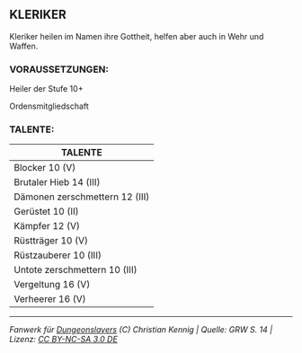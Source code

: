 ## KLERIKER

Kleriker heilen im Namen ihre Gottheit,
helfen aber auch in Wehr und Waffen.

### VORAUSSETZUNGEN:

Heiler der Stufe 10+

Ordensmitgliedschaft

### TALENTE:

| TALENTE                        |
| ------------------------------ |
| Blocker 10 (V)                 |
| Brutaler Hieb 14 (III)         |
| Dämonen zerschmettern 12 (III) |
| Gerüstet 10 (II)               |
| Kämpfer 12 (V)                 |
| Rüstträger 10 (V)              |
| Rüstzauberer 10 (III)          |
| Untote zerschmettern 10 (III)  |
| Vergeltung 16 (V)              |
| Verheerer 16 (V)               |

---

_Fanwerk für [Dungeonslayers](https://www.dungeonslayers.net/) (C) Christian Kennig | Quelle: GRW S. 14 | Lizenz: [CC BY-NC-SA 3.0 DE](https://creativecommons.org/licenses/by-nc-sa/3.0/de/)_
